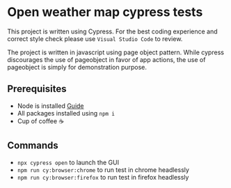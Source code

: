 # Open weather map cypress tests

This project is written using Cypress. For the best coding experience and correct style check please use `Visual Studio Code` to review.

The project is written in javascript using page object pattern. While cypress discourages the use of pageobject in favor of app actions, the use of pageobject is simply for demonstration purpose.

## Prerequisites
- Node is installed [Guide](https://nodejs.org/en/download/package-manager/)
- All packages installed using `npm i`
- Cup of coffee ☕

## Commands
- `npx cypress open` to launch the GUI
- `npm run cy:browser:chrome` to run test in chrome headlessly
- `npm run cy:browser:firefox` to run test in firefox headlessly
